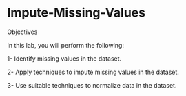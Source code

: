 # Impute-Missing-Values

Objectives 

In this lab, you will perform the following:  

1- Identify missing values in the dataset.  

2- Apply techniques to impute missing values in the dataset.  

3- Use suitable techniques to normalize data in the dataset.

